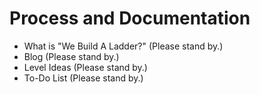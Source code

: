 # Process and Documentation

- What is "We Build A Ladder?" (Please stand by.)
- Blog (Please stand by.)
- Level Ideas (Please stand by.)
- To-Do List (Please stand by.)
